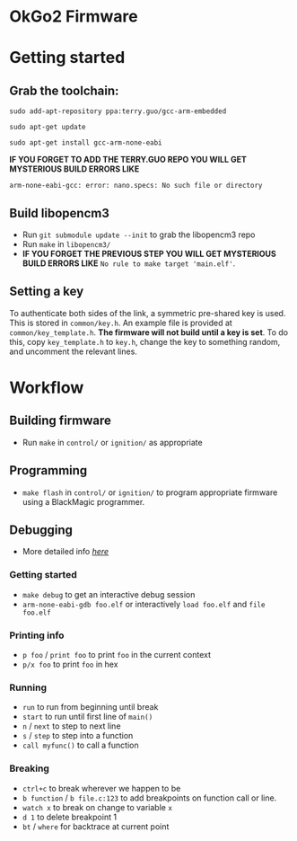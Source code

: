 OkGo2 Firmware
==============

# Getting started
## Grab the toolchain:
`sudo add-apt-repository ppa:terry.guo/gcc-arm-embedded`

`sudo apt-get update`

`sudo apt-get install gcc-arm-none-eabi`

**IF YOU FORGET TO ADD THE TERRY.GUO REPO YOU WILL GET MYSTERIOUS BUILD ERRORS
LIKE**

`arm-none-eabi-gcc: error: nano.specs: No such file or directory`

## Build libopencm3
* Run `git submodule update --init` to grab the libopencm3 repo
* Run `make` in `libopencm3/`
* **IF YOU FORGET THE PREVIOUS STEP YOU WILL GET MYSTERIOUS BUILD ERRORS LIKE**
  `No rule to make target 'main.elf'`.

## Setting a key
To authenticate both sides of the link, a symmetric pre-shared key is used.
This is stored in `common/key.h`.  An example file is provided at
`common/key_template.h`.  **The firmware will not build until a key
is set**.  To do this, copy `key_template.h` to `key.h`, change the key to
something random, and uncomment the relevant lines.

# Workflow
## Building firmware
* Run `make` in `control/` or `ignition/` as appropriate

## Programming
* `make flash` in `control/` or `ignition/` to program appropriate firmware
  using a BlackMagic programmer.

## Debugging
* More detailed info [_here_](http://darkdust.net/files/GDB%20Cheat%20Sheet.pdf)

### Getting started
* `make debug` to get an interactive debug session
* `arm-none-eabi-gdb foo.elf` or interactively `load foo.elf` and `file foo.elf`

### Printing info
* `p foo` / `print foo` to print `foo` in the current context
* `p/x foo` to print `foo` in hex

### Running
* `run` to run from beginning until break
* `start` to run until first line of `main()`
* `n` / `next` to step to next line
* `s` / `step` to step into a function
* `call myfunc()` to call a function

### Breaking
* `ctrl+c` to break wherever we happen to be
* `b function` / `b file.c:123` to add breakpoints on function call or line.
* `watch x` to break on change to variable `x`
* `d 1` to delete breakpoint 1
* `bt` / `where` for backtrace at current point

